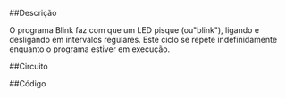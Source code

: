 ##Descrição

O programa Blink faz com que um LED pisque (ou"blink"), ligando e desligando em intervalos regulares. Este ciclo se repete indefinidamente enquanto o programa estiver em execução.

##Circuito

##Código











































































































































































































































































































































































































































































































































































































































































